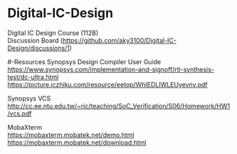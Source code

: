 # Digital-IC-Design
Digital IC Design Course (112B)  
Discussion Board (https://github.com/aky3100/Digital-IC-Design/discussions/1)  

#-Resources
Synopsys Design Compiler User Guide  
https://www.synopsys.com/implementation-and-signoff/rtl-synthesis-test/dc-ultra.html
https://picture.iczhiku.com/resource/eetop/WhIEDLIWLEUyevnv.pdf

Synopsys VCS  
http://cc.ee.ntu.edu.tw/~ric/teaching/SoC_Verification/S06/Homework/HW1/vcs.pdf

MobaXterm  
https://mobaxterm.mobatek.net/demo.html
https://mobaxterm.mobatek.net/download.html

